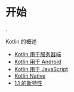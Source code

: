 # 开始

.

Kotlin 的概述

 - [Kotlin 用于服务器端](server-overview.md)
 - [Kotlin 用于 Android](android-overview.md)
 - [Kotlin 用于 JavaScript](js-overview.md)
 - [Kotlin Native](native-overview.md)
 - [1.1 的新特性](whatsnew11.md)


